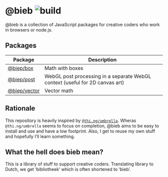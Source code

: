 # @bieb ![build](https://github.com/timseverien/bieb/workflows/Continuous%20Integration/badge.svg)

@bieb is a collection of JavaScript packages for creative coders who work in browsers or node.js.

## Packages

| Package | Description |
| ------- | ----------- |
| [@biep/box](./packages/box) | Math with boxes |
| [@biep/post](./packages/post) | WebGL post processing in a separate WebGL context (useful for 2D canvas art) |
| [@biep/vector](./packages/vector) | Vector math |

## Rationale

This repository is heavily inspired by [`@thi.ng/umbrella`](https://github.com/thi-ng/umbrella). Wheras `@thi.ng/umbrella` seems to focus on completion, @bieb aims to be easy to install and use and have a low footprint. Also, I get to reuse my own stuff and hopefully I’ll learn something.

## What the hell does bieb mean?

This is a library of stuff to support creative coders. Translating library to Dutch, we get ‘bibliotheek’ which is often shortened to ‘bieb’.
